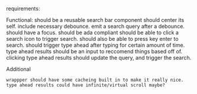 requirements:

Functional:
    should be a reusable search bar component
        should center its self. 
        include necessary debounce. 
        emit a search query after a debounce. 
        should have a focus. 
        should be ada compliant
        should be able to click a search icon to trigger search.
        should also  be able to press key enter to search. 
        should trigger type ahead after typing for certain amount of time. 
        type ahead results should be an input to reccomend things based off of. 
        clicking type ahead results should update the query, and trigger the search. 

Additional

    wrappper should have some cacheing built in to make it really nice. 
    type ahead results could have infinite/virtual scroll maybe?
